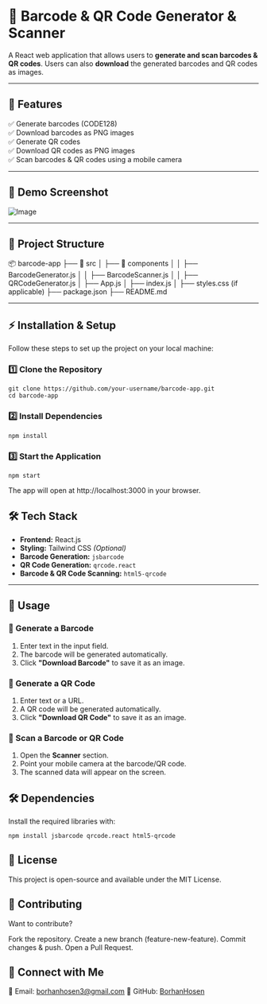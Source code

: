 # 📌 Barcode & QR Code Generator & Scanner

A React web application that allows users to **generate and scan barcodes & QR codes**. Users can also **download** the generated barcodes and QR codes as images.

---

## 🚀 Features

✅ Generate barcodes (CODE128)  
✅ Download barcodes as PNG images  
✅ Generate QR codes  
✅ Download QR codes as PNG images  
✅ Scan barcodes & QR codes using a mobile camera

---

## 📸 Demo Screenshot

![Image](https://github.com/user-attachments/assets/97aeddf7-d191-4180-91b9-306f7b078b95)

---

## 📂 Project Structure

📦 barcode-app
├── 📂 src
│ ├── 📂 components
│ │ ├── BarcodeGenerator.js
│ │ ├── BarcodeScanner.js
│ │ ├── QRCodeGenerator.js
│ ├── App.js
│ ├── index.js
│ ├── styles.css (if applicable)
├── package.json
├── README.md

---

## ⚡ Installation & Setup

Follow these steps to set up the project on your local machine:

### 1️⃣ Clone the Repository

```
git clone https://github.com/your-username/barcode-app.git
cd barcode-app
```

### 2️⃣ Install Dependencies

```
npm install
```

### 3️⃣ Start the Application

```
npm start
```

The app will open at http://localhost:3000 in your browser.

## 🛠️ Tech Stack

- **Frontend:** React.js
- **Styling:** Tailwind CSS _(Optional)_
- **Barcode Generation:** `jsbarcode`
- **QR Code Generation:** `qrcode.react`
- **Barcode & QR Code Scanning:** `html5-qrcode`

---

## 📜 Usage

### 🔹 Generate a Barcode

1. Enter text in the input field.
2. The barcode will be generated automatically.
3. Click **"Download Barcode"** to save it as an image.

### 🔹 Generate a QR Code

1. Enter text or a URL.
2. A QR code will be generated automatically.
3. Click **"Download QR Code"** to save it as an image.

### 🔹 Scan a Barcode or QR Code

1. Open the **Scanner** section.
2. Point your mobile camera at the barcode/QR code.
3. The scanned data will appear on the screen.

## 🛠️ Dependencies

Install the required libraries with:

```
npm install jsbarcode qrcode.react html5-qrcode
```

## 📝 License

This project is open-source and available under the MIT License.

## 🌟 Contributing

Want to contribute?

Fork the repository.
Create a new branch (feature-new-feature).
Commit changes & push.
Open a Pull Request.

## 🔗 Connect with Me

📧 Email: borhanhosen3@gmail.com
🔗 GitHub: [BorhanHosen](https://github.com/BorhanHosen)
